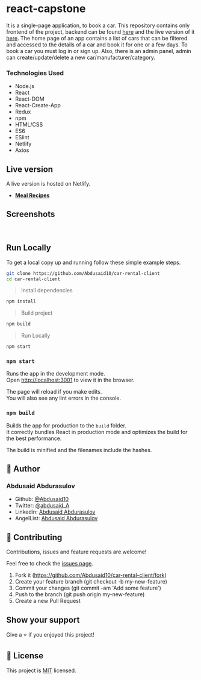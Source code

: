 # react-capstone
It is a single-page application, to book a car. This repository contains only frontend of the project, backend can be found <a href="https://github.com/Abdusaid10/car-rental-api">here</a> and the live version of it <a href="https://car-booking-api-app.herokuapp.com/">here</a>. The home page of an app contains a list of cars that can be filtered and accessed to the details of a car and book it for one or a few days. To book a car you must log in or sign up. Also, there is an admin panel, admin can create/update/delete a new car/manufacturer/category.
### Technologies Used

- Node.js
- React
- React-DOM
- React-Create-App
- Redux
- npm
- HTML/CSS
- ES6
- ESlint
- Netlify
- Axios

## Live version

A live version is hosted on Netlify.
- [**Meal Recipes**]()

## Screenshots

<img src="">

<img src="">

<img src="">

## Run Locally
To get a local copy up and running follow these simple example steps.

```bash
git clone https://github.com/Abdusaid10/car-rental-client
cd car-rental-client
```
> Install dependencies
```bash
npm install
```
> Build project
```bash
npm build
```
> Run Locally
```bash
npm start
```
### `npm start`

Runs the app in the development mode.<br />
Open [http://localhost:3001](http://localhost:3001) to view it in the browser.

The page will reload if you make edits.<br />
You will also see any lint errors in the console.

### `npm build`

Builds the app for production to the `build` folder.<br />
It correctly bundles React in production mode and optimizes the build for the best performance.

The build is minified and the filenames include the hashes.<br />

## 👤 Author

### Abdusaid Abdurasulov

- Github: [@Abdusaid10](https://github.com/Abdusaid10)
- Twitter: [@abdusaid_A](https://twitter.com/abdusaid_a)
- Linkedin: [Abdusaid Abdurasulov](linkedin.com/in/abdusaid)
- AngelList: [Abdusaid Abdurasulov](https://angel.co/u/abdusaid-abdurasulov)

## 🤝 Contributing

Contributions, issues and feature requests are welcome!

Feel free to check the [issues page](https://github.com/Abdusaid10/car-rental-client/issues).

1. Fork it (https://github.com/Abdusaid10/car-rental-client/fork)
2. Create your feature branch (git checkout -b my-new-feature)
3. Commit your changes (git commit -am 'Add some feature')
4. Push to the branch (git push origin my-new-feature)
5. Create a new Pull Request

## Show your support

Give a ⭐️ if you enjoyed this project!

## 📝 License

This project is [MIT](https://github.com/Abdusaid10/car-rental-client/blob/master/LICENSE) licensed.